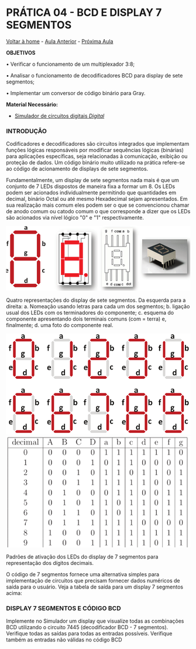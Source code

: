 <script>
  MathJax = {
    tex: {inlineMath: [['$', '$'], ['\\(', '\\)']]}
  };
  </script>
  <script id="MathJax-script" async src="https://cdn.jsdelivr.net/npm/mathjax@3/es5/tex-chtml.js"></script>
  
   <script src="https://cdn.jsdelivr.net/npm/mermaid@8.4.0/dist/mermaid.min.js"></script>
 <script>mermaid.initialize({startOnLoad:true});</script>


# PRÁTICA 04 - BCD E DISPLAY 7 SEGMENTOS

[Voltar à home](../) - [Aula Anterior](./pr03.md) - [Próxima Aula](./pr05.md)

**OBJETIVOS**

• Verificar o funcionamento de um multiplexador 3:8;

• Analisar o funcionamento de decodificadores BCD para display de sete
segmentos;

• Implementar um conversor de código binário para Gray.

**Material Necessário:**

- [Simulador de circuitos digitais *Digital*](https://github.com/marcielbp/Digital)

### INTRODUÇÃO

Codificadores e decodificadores são circuitos integrados que implementam funções lógicas responsáveis por modificar sequências lógicas (binárias) para aplicações específicas, seja relacionadas à comunicação, exibição ou proteção de dados. Um código binário muito utilizado na prática refere-se ao código de acionamento de displays de sete segmentos.

Fundamentalmente, um display de sete segmentos nada mais é que um conjunto de 7 LEDs dispostos de maneira fixa a formar um 8. Os LEDs podem ser acionados individualmente permitindo que quantidades em decimal, binário Octal ou até mesmo Hexadecimal sejam apresentados. Em sua realização mais comum eles podem ser o que se convencionou chamar de anodo comum ou catodo comum o que corresponde a dizer que os LEDs são acionados via nı́vel lógico "0" e "1" respectivamente.

![](./pr04/media/image12.png)

Quatro representações do display de sete segmentos. Da esquerda para a direita: 
a. Nomeação usando letras para cada um dos segmentos; 
b. ligação usual dos LEDs com os terminadores do componente; 
c. esquema do componente apresentando dois terminais comuns (com = terra) e, finalmente;
d. uma foto do componente real.

![](./pr04/media/image11.png)
![](./pr04/media/image14.png)

Padrões de ativação dos LEDs do display de 7 segmentos para representação dos dı́gitos decimais.

O código de 7 segmentos fornece uma alternativa simples para implementação de circuitos que precisam fornecer dados numéricos de saı́da para o usuário. Veja a tabela de saída para um display 7 segmentos acima:


### DISPLAY 7 SEGMENTOS E CÓDIGO BCD

Implemente no Simulador um display que visualize todas as combinações BCD utilizando o circuito 7445 (decodificador BCD - 7 segmentos). Verifique todas as saı́das para todas as entradas possı́veis. Verifique também as entradas não válidas no código BCD



